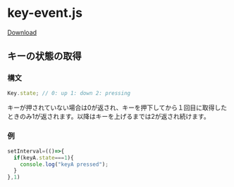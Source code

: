 # key-event.js

[Download](https://raw.githubusercontent.com/kelp-of-truth/kelp-of-truth/main/librarys/key-event.js)
## キーの状態の取得
### 構文
```js
Key.state; // 0: up 1: down 2: pressing
```
キーが押されていない場合は0が返され、キーを押下してから１回目に取得したときのみ1が返されます。以降はキーを上げるまでは2が返され続けます。
### 例
```js
setInterval=(()=>{
  if(keyA.state===1){
    console.log("keyA pressed");
  }
},1)
```

